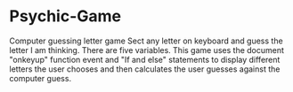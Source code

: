 # Psychic-Game
Computer guessing letter game
Sect any letter on keyboard and guess the letter I am thinking.
There are five variables.
This game uses the document "onkeyup" function event and "If and else" statements to display different letters the user chooses and then calculates the user guesses against the computer guess.
